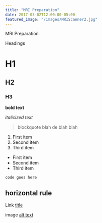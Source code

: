 ```yaml
---
title: "MRI Preparation"
date: 2017-03-02T12:00:00-05:00
featured_image: "/images/MRIScanner2.jpg"
---
```


MRI Preparation


Headings
# H1
## H2
### H3

**bold text**

*italicized text*

> blockquote blah de blah blah 

1. First item
2. Second item
3. Third item

- First item
- Second item
- Third item

`code goes here`

horizontal rule
---

Link
[title](https://www.example.com)

image 
[alt text](image_test.jpg)

